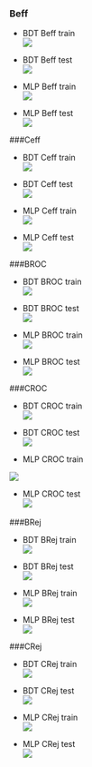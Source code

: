 ### Beff
* BDT Beff train<br>
![](https://github.com/whucyb/computational_physics_N2014301020067/blob/master/plot/Beff-lcfiweights_BDT-train.png)

* BDT Beff test<br>
![](https://github.com/whucyb/computational_physics_N2014301020067/blob/master/plot/Beff-lcfiweights_BDT-test.png)

* MLP Beff train<br>
![](https://github.com/whucyb/computational_physics_N2014301020067/blob/master/plot/Beff-lcfiweights_MLP-train.png)

* MLP Beff test<br>
![](https://github.com/whucyb/computational_physics_N2014301020067/blob/master/plot/Beff-lcfiweights_MLP-test.png)


###Ceff
* BDT Ceff train<br>
![](https://github.com/whucyb/computational_physics_N2014301020067/blob/master/plot/Ceff-lcfiweights_BDT-train.png)

* BDT Ceff test<br>
![](https://github.com/whucyb/computational_physics_N2014301020067/blob/master/plot/Ceff-lcfiweights_BDT-test.png)

* MLP Ceff train<br>
![](https://github.com/whucyb/computational_physics_N2014301020067/blob/master/plot/Ceff-lcfiweights_MLP-train.png)

* MLP Ceff test<br>
![](https://github.com/whucyb/computational_physics_N2014301020067/blob/master/plot/Ceff-lcfiweights_MLP-test.png)


###BROC
* BDT BROC train<br>
![](https://github.com/whucyb/computational_physics_N2014301020067/blob/master/plot/BROC-lcfiweights_BDT-train.png)

* BDT BROC test<br>
![](https://github.com/whucyb/computational_physics_N2014301020067/blob/master/plot/BROC-lcfiweights_BDT-test.png)

* MLP BROC train<br>
![](https://github.com/whucyb/computational_physics_N2014301020067/blob/master/plot/BROC-lcfiweights_MLP-train.png)

* MLP BROC test<br>
![](https://github.com/whucyb/computational_physics_N2014301020067/blob/master/plot/BROC-lcfiweights_MLP-test.png)


###CROC
* BDT CROC train<br>
![](https://github.com/whucyb/computational_physics_N2014301020067/blob/master/plot/CROC-lcfiweights_BDT-train.png)

* BDT CROC test<br>
![](https://github.com/whucyb/computational_physics_N2014301020067/blob/master/plot/CROC-lcfiweights_BDT-test.png)
* MLP CROC train<br>

![](https://github.com/whucyb/computational_physics_N2014301020067/blob/master/plot/CROC-lcfiweights_MLP-train.png)

* MLP CROC test<br>
![](https://github.com/whucyb/computational_physics_N2014301020067/blob/master/plot/CROC-lcfiweights_MLP-test.png)


###BRej
* BDT BRej train<br>
![](https://github.com/whucyb/computational_physics_N2014301020067/blob/master/plot/rejectionB-lcfiweights_BDT-train.png)

* BDT BRej test<br>
![](https://github.com/whucyb/computational_physics_N2014301020067/blob/master/plot/rejectionB-lcfiweights_BDT-test.png)

* MLP BRej train<br>
![](https://github.com/whucyb/computational_physics_N2014301020067/blob/master/plot/rejectionB-lcfiweights_MLP-train.png)

* MLP BRej test<br>
![](https://github.com/whucyb/computational_physics_N2014301020067/blob/master/plot/rejectionB-lcfiweights_MLP-test.png)


###CRej
* BDT CRej train<br>
![](https://github.com/whucyb/computational_physics_N2014301020067/blob/master/plot/rejectionC-lcfiweights_BDT-train.png)

* BDT CRej test<br>
![](https://github.com/whucyb/computational_physics_N2014301020067/blob/master/plot/rejectionC-lcfiweights_BDT-test.png)

* MLP CRej train<br>
![](https://github.com/whucyb/computational_physics_N2014301020067/blob/master/plot/rejectionC-lcfiweights_MLP-train.png)

* MLP CRej test<br>
![](https://github.com/whucyb/computational_physics_N2014301020067/blob/master/plot/rejectionC-lcfiweights_MLP-test.png)
